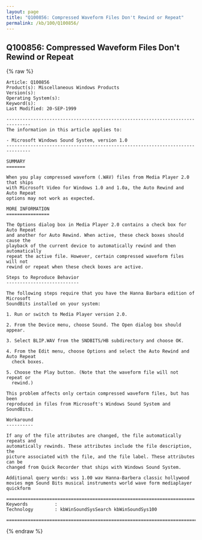 ```yaml
---
layout: page
title: "Q100856: Compressed Waveform Files Don't Rewind or Repeat"
permalink: /kb/100/Q100856/
---
```


## Q100856: Compressed Waveform Files Don't Rewind or Repeat

{% raw %}

	Article: Q100856
	Product(s): Miscellaneous Windows Products
	Version(s): 
	Operating System(s): 
	Keyword(s): 
	Last Modified: 20-SEP-1999
	
	-------------------------------------------------------------------------------
	The information in this article applies to:
	
	- Microsoft Windows Sound System, version 1.0 
	-------------------------------------------------------------------------------
	
	SUMMARY
	=======
	
	When you play compressed waveform (.WAV) files from Media Player 2.0 that ships
	with Microsoft Video for Windows 1.0 and 1.0a, the Auto Rewind and Auto Repeat
	options may not work as expected.
	
	MORE INFORMATION
	================
	
	The Options dialog box in Media Player 2.0 contains a check box for Auto Repeat
	and another for Auto Rewind. When active, these check boxes should cause the
	playback of the current device to automatically rewind and then automatically
	repeat the active file. However, certain compressed waveform files will not
	rewind or repeat when these check boxes are active.
	
	Steps to Reproduce Behavior
	---------------------------
	
	The following steps require that you have the Hanna Barbara edition of Microsoft
	SoundBits installed on your system:
	
	1. Run or switch to Media Player version 2.0.
	
	2. From the Device menu, choose Sound. The Open dialog box should appear.
	
	3. Select BLIP.WAV from the SNDBITS/HB subdirectory and choose OK.
	
	4. From the Edit menu, choose Options and select the Auto Rewind and Auto Repeat
	  check boxes.
	
	5. Choose the Play button. (Note that the waveform file will not repeat or
	  rewind.)
	
	This problem affects only certain compressed waveform files, but has been
	reproduced in files from Microsoft's Windows Sound System and SoundBits.
	
	Workaround
	----------
	
	If any of the file attributes are changed, the file automatically repeats and
	automatically rewinds. These attributes include the file description, the
	picture associated with the file, and the file label. These attributes can be
	changed from Quick Recorder that ships with Windows Sound System.
	
	Additional query words: wss 1.00 wav Hanna-Barbera classic hollywood movies mgm Sound Bits musical instruments world wave form mediaplayer quickform
	
	======================================================================
	Keywords          :  
	Technology        : kbWinSoundSysSearch kbWinSoundSys100
	
	=============================================================================
	

{% endraw %}

